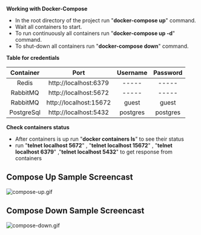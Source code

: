 

**Working with Docker-Compose**

- In the root directory of the project run "**docker-compose up**" command.
- Wait all containers to start.
- To run continuously all containers run  "**docker-compose up -d**" command.
- To shut-down all containers run  "**docker-compose down**" command.



**Table for credentials**


|Container |         Port         |Username|Password|
|:--------:|:--------------------:|:------:|:------:|
|  Redis   |http://localhost:6379 | -----  | -----  |
| RabbitMQ |http://localhost:5672 | -----  | -----  |
| RabbitMQ |http://localhost:15672| guest  | guest  |
|PostgreSql|http://localhost:5432 |postgres|postgres|


**Check containers status**

- After containers is up run "**docker containers ls**" to see their status
- run "**telnet localhost 5672**" , "**telnet localhost  15672**"  , "**telnet localhost 6379**" ,"**telnet localhost 5432**"  to get response from containers

## Compose Up Sample Screencast

![compose-up.gif](https://github.com/bilgeadamdev/docker_postgresql-redis-rabbitmq/blob/master/images/up_postgresql-redis-rabbitmq.gif)

## Compose Down Sample Screencast

![compose-down.gif](https://github.com/bilgeadamdev/docker_postgresql-redis-rabbitmq/blob/master/images/down_postgresql-redis-rabbitmq.gif)


